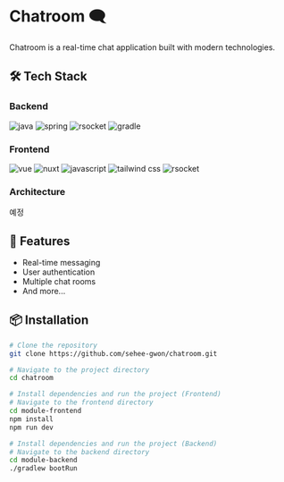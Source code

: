 
# Chatroom 🗨️
Chatroom is a real-time chat application built with modern technologies.

## 🛠️ Tech Stack

### Backend
<p>
    <img src="https://img.shields.io/badge/java-007396?style=for-the-badge&logo=openjdk&logoColor=white" alt="java">
    <img src="https://img.shields.io/badge/spring-6DB33F?style=for-the-badge&logo=spring&logoColor=white" alt="spring">
    <img src="https://img.shields.io/badge/rsocket-EF0092?style=for-the-badge&logo=rsocket&logoColor=white" alt="rsocket">
    <img src="https://img.shields.io/badge/gradle-02303A?style=for-the-badge&logo=gradle&logoColor=white" alt="gradle">
</p>

### Frontend
<p>
    <img src="https://img.shields.io/badge/vue-4FC08D?style=for-the-badge&logo=vuedotjs&logoColor=white" alt="vue">
    <img src="https://img.shields.io/badge/nuxt-00DC82?style=for-the-badge&logo=nuxtdotjs&logoColor=white" alt="nuxt">
    <img src="https://img.shields.io/badge/javascript-F7DF1E?style=for-the-badge&logo=javascript&logoColor=black" alt="javascript">    
    <img src="https://img.shields.io/badge/tailwind css-06B6D4?style=for-the-badge&logo=tailwindcss&logoColor=white" alt="tailwind css">
    <img src="https://img.shields.io/badge/rsocket-EF0092?style=for-the-badge&logo=rsocket&logoColor=white" alt="rsocket">
</p>

### Architecture
예정

## 🚀 Features
- Real-time messaging
- User authentication
- Multiple chat rooms
- And more...

## 📦 Installation
```bash
# Clone the repository
git clone https://github.com/sehee-gwon/chatroom.git

# Navigate to the project directory
cd chatroom

# Install dependencies and run the project (Frontend)
# Navigate to the frontend directory
cd module-frontend
npm install
npm run dev

# Install dependencies and run the project (Backend)
# Navigate to the backend directory
cd module-backend
./gradlew bootRun
```
